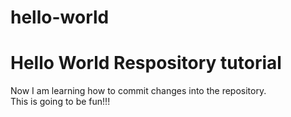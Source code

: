 # hello-world
Hello World Respository tutorial
==================================
Now I am learning how to commit changes into the repository.  
This is going to be fun!!!
